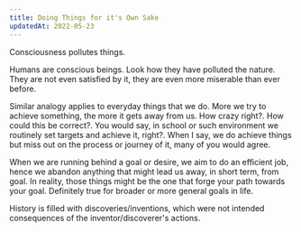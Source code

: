 ```yaml
---
title: Doing Things for it's Own Sake
updatedAt: 2022-05-23
---
```


Consciousness pollutes things.

Humans are conscious beings. Look how they have polluted the nature. They are not even satisfied by it, they are even more miserable than ever before.

Similar analogy applies to everyday things that we do. More we try to achieve something, the more it gets away from us. How crazy right?. How could this be correct?. You would say, in school or such environment we routinely set targets and achieve it, right?. When I say, we do achieve things but miss out on the process or journey of it, many of you would agree. 

When we are running behind a goal or desire, we aim to do an efficient job, hence we abandon anything that might lead us away, in short term, from goal. In reality, those things might be the one that forge your path towards your goal. Definitely true for broader or more general goals in life.

History is filled with discoveries/inventions, which were not intended consequences of the inventor/discoverer's actions.  